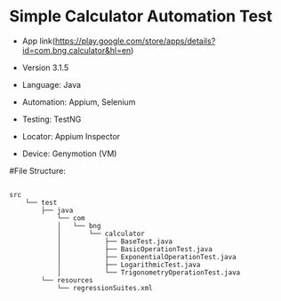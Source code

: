 # Simple Calculator Automation Test
- App link(https://play.google.com/store/apps/details?id=com.bng.calculator&hl=en)
- Version 3.1.5

- Language: Java 
- Automation: Appium, Selenium 
- Testing: TestNG 
- Locator: Appium Inspector 
- Device: Genymotion (VM)


#File Structure:
<pre><code>
src
    └── test
        ├── java
            └── com
            │   └── bng
            │       └── calculator
            │           ├── BaseTest.java
            │           ├── BasicOperationTest.java
            │           ├── ExponentialOperationTest.java
            │           ├── LogarithmicTest.java
            │           └── TrigonometryOperationTest.java
        └── resources
            └── regressionSuites.xml
</code></pre>
